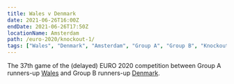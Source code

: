 ```yaml
---
title: Wales v Denmark
date: 2021-06-26T16:00Z
endDate: 2021-06-26T17:50Z
locationName: Amsterdam
path: /euro-2020/knockout-1/
tags: ["Wales", "Denmark", "Amsterdam", "Group A", "Group B", "Knockout", "Group of 16", "EURO 2020"]
---
```

The 37th game of the (delayed) EURO 2020 competition between Group A runners-up [Wales](/wales) and Group B runners-up [Denmark](/denmark).
